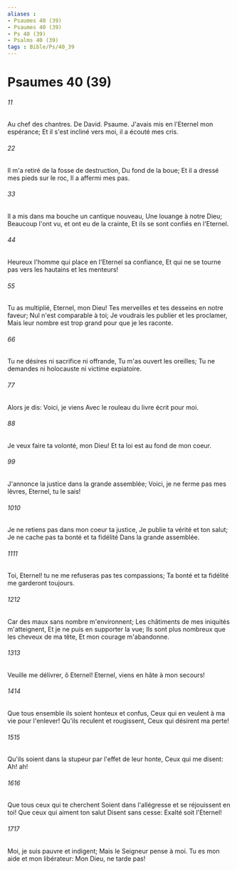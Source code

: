 ```yaml
---
aliases : 
- Psaumes 40 (39)
- Psaumes 40 (39)
- Ps 40 (39)
- Psalms 40 (39)
tags : Bible/Ps/40_39
---
```


# Psaumes 40 (39)

###### 11
Au chef des chantres. De David. Psaume. J'avais mis en l'Eternel mon espérance; Et il s'est incliné vers moi, il a écouté mes cris.
###### 22
Il m'a retiré de la fosse de destruction, Du fond de la boue; Et il a dressé mes pieds sur le roc, Il a affermi mes pas.
###### 33
Il a mis dans ma bouche un cantique nouveau, Une louange à notre Dieu; Beaucoup l'ont vu, et ont eu de la crainte, Et ils se sont confiés en l'Eternel.
###### 44
Heureux l'homme qui place en l'Eternel sa confiance, Et qui ne se tourne pas vers les hautains et les menteurs!
###### 55
Tu as multiplié, Eternel, mon Dieu! Tes merveilles et tes desseins en notre faveur; Nul n'est comparable à toi; Je voudrais les publier et les proclamer, Mais leur nombre est trop grand pour que je les raconte.
###### 66
Tu ne désires ni sacrifice ni offrande, Tu m'as ouvert les oreilles; Tu ne demandes ni holocauste ni victime expiatoire.
###### 77
Alors je dis: Voici, je viens Avec le rouleau du livre écrit pour moi.
###### 88
Je veux faire ta volonté, mon Dieu! Et ta loi est au fond de mon coeur.
###### 99
J'annonce la justice dans la grande assemblée; Voici, je ne ferme pas mes lèvres, Eternel, tu le sais!
###### 1010
Je ne retiens pas dans mon coeur ta justice, Je publie ta vérité et ton salut; Je ne cache pas ta bonté et ta fidélité Dans la grande assemblée.
###### 1111
Toi, Eternel! tu ne me refuseras pas tes compassions; Ta bonté et ta fidélité me garderont toujours.
###### 1212
Car des maux sans nombre m'environnent; Les châtiments de mes iniquités m'atteignent, Et je ne puis en supporter la vue; Ils sont plus nombreux que les cheveux de ma tête, Et mon courage m'abandonne.
###### 1313
Veuille me délivrer, ô Eternel! Eternel, viens en hâte à mon secours!
###### 1414
Que tous ensemble ils soient honteux et confus, Ceux qui en veulent à ma vie pour l'enlever! Qu'ils reculent et rougissent, Ceux qui désirent ma perte!
###### 1515
Qu'ils soient dans la stupeur par l'effet de leur honte, Ceux qui me disent: Ah! ah!
###### 1616
Que tous ceux qui te cherchent Soient dans l'allégresse et se réjouissent en toi! Que ceux qui aiment ton salut Disent sans cesse: Exalté soit l'Eternel!
###### 1717
Moi, je suis pauvre et indigent; Mais le Seigneur pense à moi. Tu es mon aide et mon libérateur: Mon Dieu, ne tarde pas!
